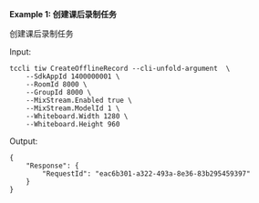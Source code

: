 **Example 1: 创建课后录制任务**

创建课后录制任务

Input: 

```
tccli tiw CreateOfflineRecord --cli-unfold-argument  \
    --SdkAppId 1400000001 \
    --RoomId 8000 \
    --GroupId 8000 \
    --MixStream.Enabled true \
    --MixStream.ModelId 1 \
    --Whiteboard.Width 1280 \
    --Whiteboard.Height 960
```

Output: 
```
{
    "Response": {
        "RequestId": "eac6b301-a322-493a-8e36-83b295459397"
    }
}
```

